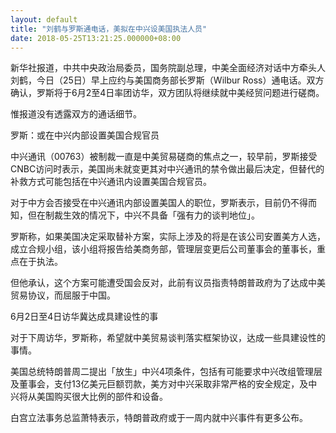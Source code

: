 ```yaml
---
layout: default
title: "刘鹤与罗斯通电话，美拟在中兴设美国执法人员"
date: 2018-05-25T13:21:25.000000+08:00
---
```


新华社报道，中共中央政治局委员，国务院副总理，中美全面经济对话中方牵头人刘鹤，今日（25日）早上应约与美国商务部长罗斯（Wilbur Ross）通电话。双方确认，罗斯将于6月2至4日率团访华，双方团队将继续就中美经贸问题进行磋商。

惟报道没有透露双方的通话细节。

罗斯：或在中兴内部设置美国合规官员

中兴通讯（00763）被制裁一直是中美贸易磋商的焦点之一，较早前，罗斯接受CNBC访问时表示，美国尚未就变更其对中兴通讯的禁令做出最后决定，但替代的补救方式可能包括在中兴通讯内设置美国合规官员。

对于中方会否接受在中兴通讯内部设置美国人的职位，罗斯表示，目前仍不得而知，但在制裁生效的情况下，中兴不具备「强有力的谈判地位」。

罗斯称，如果美国决定采取替补方案，实际上涉及的将是在该公司安置美方人选，成立合规小组，该小组将报告给美商务部，管理层变更后公司董事会的董事长，重点在于执法。

但他承认，这个方案可能遭受国会反对，此前有议员指责特朗普政府为了达成中美贸易协议，而屈服于中国。

6月2日至4日访华冀达成具建设性的事

对于下周访华，罗斯称，希望就中美贸易谈判落实框架协议，达成一些具建设性的事情。

美国总统特朗普周二提出「放生」中兴4项条件，包括有可能要求中兴改组管理层及董事会，支付13亿美元巨额罚款，美方对中兴采取非常严格的安全规定，及中兴将从美国购买很大比例的部件和设备。

白宫立法事务总监萧特表示，特朗普政府或于一周内就中兴事件有更多公布。

